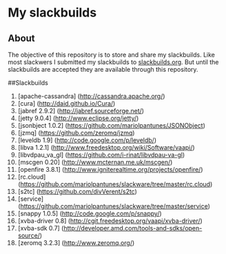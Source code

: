 # My slackbuilds
## About

The objective of this repository is to store and share my slackbuilds.
Like most slackwers I submitted my slackbuilds to [slackbuilds.org](http://slackbuilds.org/).
But until the slackbuilds are accepted they are available through this repository.

##Slackbuilds
1. [apache-cassandra] (http://cassandra.apache.org/)
1. [cura] (http://daid.github.io/Cura/)
2. [jabref 2.9.2] (http://jabref.sourceforge.net/)
3. [jetty 9.0.4] (http://www.eclipse.org/jetty/)
4. [jsonbject 1.0.2] (https://github.com/mariolpantunes/JSONObject)
5. [jzmq] (https://github.com/zeromq/jzmq)
6. [leveldb 1.9] (http://code.google.com/p/leveldb/)
7. [libva 1.2.1] (http://www.freedesktop.org/wiki/Software/vaapi/)
8. [libvdpau_va_gl] (https://github.com/i-rinat/libvdpau-va-gl)
9. [mscgen 0.20] (http://www.mcternan.me.uk/mscgen/)
10. [openfire 3.8.1] (http://www.igniterealtime.org/projects/openfire/)
11. [rc.cloud] (https://github.com/mariolpantunes/slackware/tree/master/rc.cloud)
12. [s2tc] (https://github.com/divVerent/s2tc)
13. [service] (https://github.com/mariolpantunes/slackware/tree/master/service)
14. [snappy 1.0.5] (http://code.google.com/p/snappy/)
15. [xvba-driver 0.8] (http://cgit.freedesktop.org/vaapi/xvba-driver/)
16. [xvba-sdk 0.7] (http://developer.amd.com/tools-and-sdks/open-source/)
17. [zeromq 3.2.3] (http://www.zeromq.org/)
